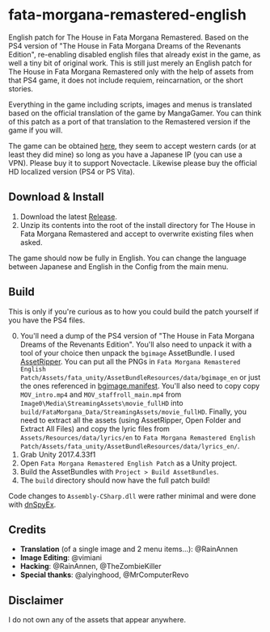 # fata-morgana-remastered-english
English patch for The House in Fata Morgana Remastered. Based on the PS4 version of "The House in Fata Morgana Dreams of the Revenants Edition", re-enabling disabled english files that already exist in the game, as well a tiny bit of original work. This is still just merely an English patch for The House in Fata Morgana Remastered only with the help of assets from that PS4 game, it does not include requiem, reincarnation, or the short stories.

Everything in the game including scripts, images and menus is translated based on the official translation of the game by MangaGamer. You can think of this patch as a port of that translation to the Remastered version if the game if you will.

The game can be obtained [here](https://www.animategames.jp/home/detail/30082), they seem to accept western cards (or at least they did mine) so long as you have a Japanese IP (you can use a VPN). Please buy it to support Novectacle. Likewise please buy the official HD localized version (PS4 or PS Vita).

## Download & Install
1. Download the latest [Release](https://github.com/rainx0r/fata-morgana-remastered-english/releases).
2. Unzip its contents into the root of the install directory for The House in Fata Morgana Remastered and accept to overwrite existing files when asked.

The game should now be fully in English. You can change the language between Japanese and English in the Config from the main menu.

## Build

This is only if you're curious as to how you could build the patch yourself if you have the PS4 files.

0. You'll need a dump of the PS4 version of "The House in Fata Morgana Dreams of the Revenants Edition". You'll also need to unpack it with a tool of your choice then unpack the `bgimage` AssetBundle. I used [AssetRipper](https://github.com/AssetRipper/AssetRipper). You can put all the PNGs in `Fata Morgana Remastered English Patch/Assets/fata_unity/AssetBundleResources/data/bgimage_en` or just the ones referenced in [bgimage.manifest](https://github.com/rainx0r/fata-morgana-remastered-english/blob/main/Fata%20Morgana%20Remastered%20English%20Patch/Assets/Editor/bgimage.manifest). You'll also need to copy copy `MOV_intro.mp4` and `MOV_staffroll_main.mp4` from `Image0\Media\StreamingAssets\movie_fullHD` into `build/FataMorgana_Data/StreamingAssets/movie_fullHD`. Finally, you need to extract all the assets (using AssetRipper, Open Folder and Extract All Files) and copy the lyric files from `Assets/Resources/data/lyrics/en` to `Fata Morgana Remastered English Patch/Assets/fata_unity/AssetBundleResources/data/lyrics_en/`.
1. Grab Unity 2017.4.33f1
2. Open `Fata Morgana Remastered English Patch` as a Unity project.
3. Build the AssetBundles with `Project > Build AssetBundles`.
4. The `build` directory should now have the full patch build!

Code changes to `Assembly-CSharp.dll` were rather minimal and were done with [dnSpyEx](https://github.com/dnSpyEx/dnSpy).

## Credits

- **Translation** (of a single image and 2 menu items...): @RainAnnen
- **Image Editing**: @vimiani
- **Hacking**: @RainAnnen, @TheZombieKiller
- **Special thanks**: @alyinghood, @MrComputerRevo

## Disclaimer

I do not own any of the assets that appear anywhere.
